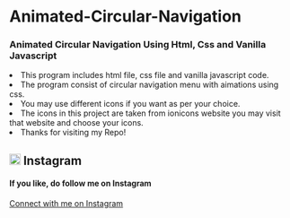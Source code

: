 # Animated-Circular-Navigation

<h3>Animated Circular Navigation Using Html, Css and Vanilla Javascript</h3>
<li>This program includes html file, css file and vanilla javascript code.</li>
<li>The program consist of circular navigation menu with aimations using css.</li>
<li>You may use different icons if you want as per your choice.</li>
<li>The icons in this project are taken from ionicons website you may visit that website and choose your icons.</li>
<li>Thanks for visiting my Repo!</li>

## <img src="https://upload.wikimedia.org/wikipedia/commons/e/e7/Instagram_logo_2016.svg" width="20" height="20"> Instagram
<h4>If you like, do follow me on Instagram</h4>
<a href="https://www.instagram.com/_vishal_benake">Connect with me on Instagram</a>
